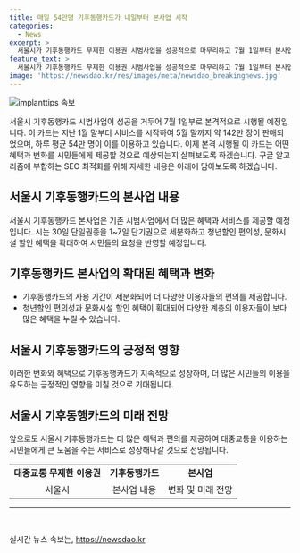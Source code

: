 ```yaml
---
title: 매일 54만명 기후동행카드가 내일부터 본사업 시작
categories:
  - News
excerpt: >
  서울시가 기후동행카드 무제한 이용권 시범사업을 성공적으로 마무리하고 7월 1일부터 본사업을 시작한다. 기후동행카드는 약 142만장이 판매되었으며 하루평균 54만명이 이용 중이다. 이에 시는 시민 요청사항을 반영해 본사업을 실시하며 청년할인 편의성과 문화시설 할인 혜택을 확대할 예정이다.
feature_text: >
  서울시가 기후동행카드 무제한 이용권 시범사업을 성공적으로 마무리하고 7월 1일부터 본사업을 시작한다. 기후동행카드는 약 142만장이 판매되었으며 하루평균 54만명이 이용 중이다. 이에 시는 시민 요청사항을 반영해 본사업을 실시하며 청년할인 편의성과 문화시설 할인 혜택을 확대할 예정이다.
image: 'https://newsdao.kr/res/images/meta/newsdao_breakingnews.jpg'
---
```


<p><img src="https://newsdao.kr/res/images/meta/newsdao_breakingnews.jpg" alt="implanttips 속보" /></p>

<p>서울시 기후동행카드 시범사업이 성공을 거두어 7월 1일부로 본격적으로 시행될 예정입니다. 이 카드는 지난 1월 말부터 서비스를 시작하여 5월 말까지 약 142만 장이 판매되었으며, 하루 평균 54만 명이 이를 이용하고 있습니다. 이제 본격 시행될 이 카드는 어떤 혜택과 변화를 시민들에게 제공할 것으로 예상되는지 살펴보도록 하겠습니다. 구글 알고리즘에 부합하는 SEO 최적화를 위해 자세한 내용은 아래에 담아보도록 하겠습니다. </p>

<h2 data-ke-size="size26">서울시 기후동행카드의 본사업 내용</h2>

<p data-ke-size="size16">서울시 기후동행카드 본사업은 기존 시범사업에서 더 많은 혜택과 서비스를 제공할 예정입니다. 시는 30일 단일권종을 1~7일 단기권으로 세분화하고 청년할인 편의성, 문화시설 할인 혜택을 확대하여 시민들의 요청을 반영할 예정입니다.</p>

<h2 data-ke-size="size26">기후동행카드 본사업의 확대된 혜택과 변화</h2>

<ul>
    <li>기후동행카드의 사용 기간이 세분화되어 더 다양한 이용자들의 편의를 제공합니다.</li>
    <li>청년할인 편의성과 문화시설 할인 혜택이 확대되어 다양한 계층의 이용자들이 보다 많은 혜택을 누릴 수 있습니다.</li>
</ul>

<h2 data-ke-size="size26">서울시 기후동행카드의 긍정적 영향</h2>

<p data-ke-size="size16">이러한 변화와 혜택으로 기후동행카드가 지속적으로 성장하며, 더 많은 시민들의 이용을 유도하는 긍정적인 영향을 미칠 것으로 기대됩니다.</p>

<h2 data-ke-size="size26">서울시 기후동행카드의 미래 전망</h2>

<p data-ke-size="size16">앞으로도 서울시 기후동행카드는 더 많은 혜택과 편의를 제공하여 대중교통을 이용하는 시민들에게 큰 도움을 주는 서비스로 성장해나갈 것으로 전망됩니다.</p>

<table>
    <tr>
        <td style="text-align: center; height: 17px;"><b>대중교통 무제한 이용권</b></td>
        <td style="text-align: center; height: 17px;"><b>기후동행카드</b></td>
        <td style="text-align: center; height: 17px;"><b>본사업</b></td>
    </tr>
    <tr>
        <td style="text-align: center; height: 17px;">서울시</td>
        <td style="text-align: center; height: 17px;">본사업 내용</td>
        <td style="text-align: center; height: 17px;">변화 및 미래 전망</td>
    </tr>
</table>

<hr>

<p data-ke-size="size16">&nbsp;</p>
실시간 뉴스 속보는, <a href="https://newsdao.kr" rel="dofollow">https://newsdao.kr</a>


